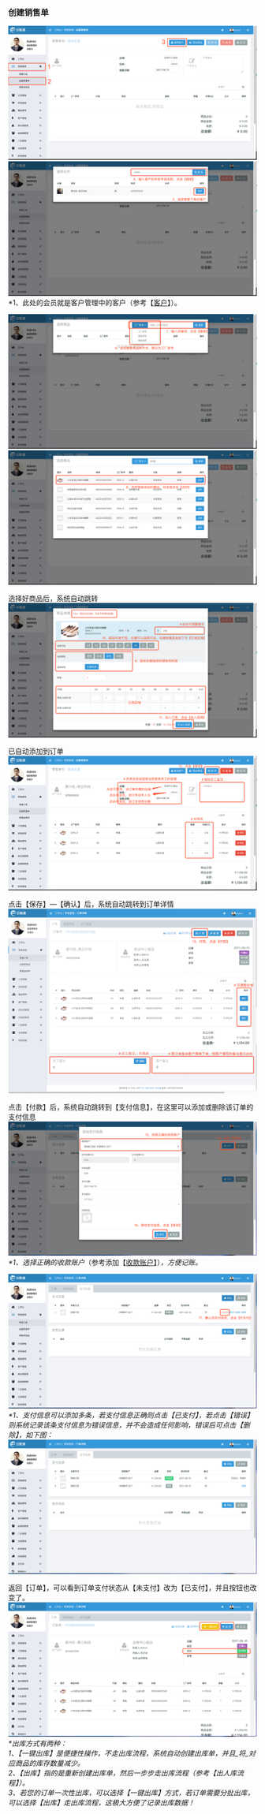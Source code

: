 ### 创建销售单

![](/assets/cjlsd-1.png)![](/assets/cjlsd-2.png)\*1、此处的会员就是客户管理中的客户（参考【[客户](/ke-hu.md)】）。

![](/assets/cjlsd-3.png)![](/assets/cjlsd-4.png)

选择好商品后，系统自动跳转![](/assets/cjlsd-5.png)

已自动添加到订单![](/assets/cjlsd-6.png)

点击【保存】—【确认】后，系统自动跳转到订单详情![](/assets/cjlsd-7.png)

点击【付款】后，系统自动跳转到【支付信息】，在这里可以添加或删除该订单的支付信息![](/assets/cjlsd-8.png)_\*1、选择正确的收款账户_（参考添加【[收款账户](/cai-wu-zi-liao/shou-kuan-zhang-hu.md)】）_，方便记账。_

![](/assets/cjlsd-9.png)_\*1、支付信息可以添加多条，若支付信息正确则点击【已支付】，若点击【错误】则系统记录该条支付信息为错误信息，并不会造成任何影响，错误后可点击【删除】，如下图：_![](/assets/cjlsd-10.png)

返回【订单】，可以看到订单支付状态从【未支付】改为【已支付】，并且按钮也改变了。![](/assets/cjlsd-11.png)_\*出库方式有两种：  
1、【一键出库】是便捷性操作，不走出库流程，系统自动创建出库单，并且_将_对应商品的库存数量减少。  
2、【出库】指的是重新创建出库单，然后一步步走出库流程（参考【出人库流程】）。  
3、若您的订单一次性出库，可以选择【一键出库】方式，若订单需要分批出库，可以选择【出库】走出库流程，这极大方便了记录出库数据！_

